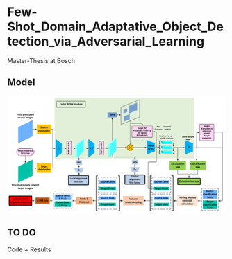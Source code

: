 # Few-Shot_Domain_Adaptative_Object_Detection_via_Adversarial_Learning
Master-Thesis at Bosch

## Model

![Few-shot DA-OD Model](./figures/model.jpeg)

## TO DO
Code + Results
